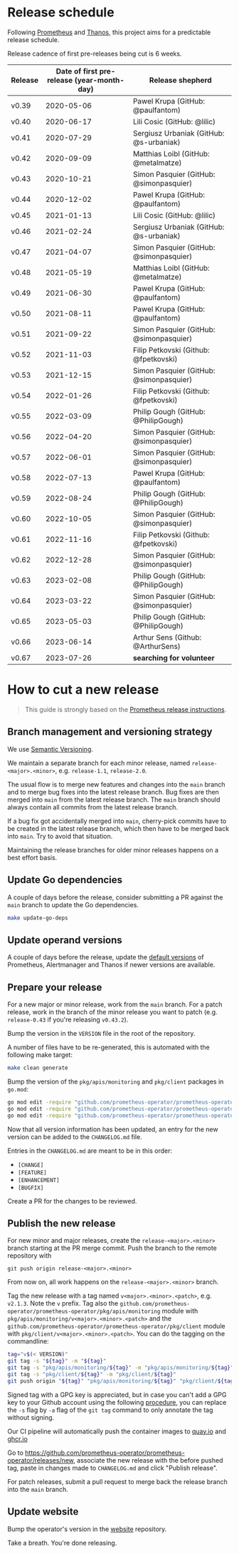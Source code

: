# Release schedule

Following [Prometheus](https://github.com/prometheus/prometheus/blob/main/RELEASE.md) and [Thanos](https://github.com/thanos-io/thanos/blob/main/docs/release-process.md), this project aims for a predictable release schedule.

Release cadence of first pre-releases being cut is 6 weeks.

| Release | Date of first pre-release (year-month-day) | Release shepherd                        |
|---------|--------------------------------------------|-----------------------------------------|
| v0.39   | 2020-05-06                                 | Pawel Krupa (GitHub: @paulfantom)       |
| v0.40   | 2020-06-17                                 | Lili Cosic (GitHub: @lilic)             |
| v0.41   | 2020-07-29                                 | Sergiusz Urbaniak (GitHub: @s-urbaniak) |
| v0.42   | 2020-09-09                                 | Matthias Loibl (GitHub: @metalmatze)    |
| v0.43   | 2020-10-21                                 | Simon Pasquier (GitHub: @simonpasquier) |
| v0.44   | 2020-12-02                                 | Pawel Krupa (GitHub: @paulfantom)       |
| v0.45   | 2021-01-13                                 | Lili Cosic (GitHub: @lilic)             |
| v0.46   | 2021-02-24                                 | Sergiusz Urbaniak (GitHub: @s-urbaniak) |
| v0.47   | 2021-04-07                                 | Simon Pasquier (GitHub: @simonpasquier) |
| v0.48   | 2021-05-19                                 | Matthias Loibl (GitHub: @metalmatze)    |
| v0.49   | 2021-06-30                                 | Pawel Krupa (GitHub: @paulfantom)       |
| v0.50   | 2021-08-11                                 | Pawel Krupa (GitHub: @paulfantom)       |
| v0.51   | 2021-09-22                                 | Simon Pasquier (GitHub: @simonpasquier) |
| v0.52   | 2021-11-03                                 | Filip Petkovski (Github: @fpetkovski)   |
| v0.53   | 2021-12-15                                 | Simon Pasquier (GitHub: @simonpasquier) |
| v0.54   | 2022-01-26                                 | Filip Petkovski (Github: @fpetkovski)   |
| v0.55   | 2022-03-09                                 | Philip Gough (GitHub: @PhilipGough)     |
| v0.56   | 2022-04-20                                 | Simon Pasquier (GitHub: @simonpasquier) |
| v0.57   | 2022-06-01                                 | Simon Pasquier (GitHub: @simonpasquier) |
| v0.58   | 2022-07-13                                 | Pawel Krupa (GitHub: @paulfantom)       |
| v0.59   | 2022-08-24                                 | Philip Gough (GitHub: @PhilipGough)     |
| v0.60   | 2022-10-05                                 | Simon Pasquier (GitHub: @simonpasquier) |
| v0.61   | 2022-11-16                                 | Filip Petkovski (Github: @fpetkovski)   |
| v0.62   | 2022-12-28                                 | Simon Pasquier (GitHub: @simonpasquier) |
| v0.63   | 2023-02-08                                 | Philip Gough (GitHub: @PhilipGough)     |
| v0.64   | 2023-03-22                                 | Simon Pasquier (GitHub: @simonpasquier) |
| v0.65   | 2023-05-03                                 | Philip Gough (GitHub: @PhilipGough)     |
| v0.66   | 2023-06-14                                 | Arthur Sens (Github: @ArthurSens)       |
| v0.67   | 2023-07-26                                 | **searching for volunteer**             |

# How to cut a new release

> This guide is strongly based on the [Prometheus release instructions](https://github.com/prometheus/prometheus/blob/main/RELEASE.md).

## Branch management and versioning strategy

We use [Semantic Versioning](http://semver.org/).

We maintain a separate branch for each minor release, named `release-<major>.<minor>`, e.g. `release-1.1`, `release-2.0`.

The usual flow is to merge new features and changes into the `main` branch and to merge bug fixes into the latest release branch. Bug fixes are then merged into `main` from the latest release branch. The `main` branch should always contain all commits from the latest release branch.

If a bug fix got accidentally merged into `main`, cherry-pick commits have to be created in the latest release branch, which then have to be merged back into `main`. Try to avoid that situation.

Maintaining the release branches for older minor releases happens on a best effort basis.

## Update Go dependencies

A couple of days before the release, consider submitting a PR against the `main` branch to update the Go dependencies.

```bash
make update-go-deps
```

## Update operand versions

A couple of days before the release, update the [default versions](https://github.com/prometheus-operator/prometheus-operator/blob/f6ce472ecd6064fb6769e306b55b149dfb6af903/pkg/operator/defaults.go#L20-L31) of Prometheus, Alertmanager and Thanos if newer versions are available.

## Prepare your release

For a new major or minor release, work from the `main` branch. For a patch release, work in the branch of the minor release you want to patch (e.g. `release-0.43` if you're releasing `v0.43.2`).

Bump the version in the `VERSION` file in the root of the repository.

A number of files have to be re-generated, this is automated with the following make target:

```bash
make clean generate
```

Bump the version of the `pkg/apis/monitoring` and `pkg/client` packages in `go.mod`:

```bash
go mod edit -require "github.com/prometheus-operator/prometheus-operator/pkg/apis/monitoring@v$(< VERSION)" pkg/client/go.mod
go mod edit -require "github.com/prometheus-operator/prometheus-operator/pkg/apis/monitoring@v$(< VERSION)"
go mod edit -require "github.com/prometheus-operator/prometheus-operator/pkg/client@v$(< VERSION)"
```

Now that all version information has been updated, an entry for the new version can be added to the `CHANGELOG.md` file.

Entries in the `CHANGELOG.md` are meant to be in this order:

* `[CHANGE]`
* `[FEATURE]`
* `[ENHANCEMENT]`
* `[BUGFIX]`

Create a PR for the changes to be reviewed.

## Publish the new release

For new minor and major releases, create the `release-<major>.<minor>` branch starting at the PR merge commit.
Push the branch to the remote repository with

```
git push origin release-<major>.<minor>
```

From now on, all work happens on the `release-<major>.<minor>` branch.

Tag the new release with a tag named `v<major>.<minor>.<patch>`, e.g. `v2.1.3`. Note the `v` prefix. Tag also the `github.com/prometheus-operator/prometheus-operator/pkg/apis/monitoring` module with `pkg/apis/monitoring/v<major>.<minor>.<patch>` and the `github.com/prometheus-operator/prometheus-operator/pkg/client` module with `pkg/client/v<major>.<minor>.<patch>`. You can do the tagging on the commandline:

```bash
tag="v$(< VERSION)"
git tag -s "${tag}" -m "${tag}"
git tag -s "pkg/apis/monitoring/${tag}" -m "pkg/apis/monitoring/${tag}"
git tag -s "pkg/client/${tag}" -m "pkg/client/${tag}"
git push origin "${tag}" "pkg/apis/monitoring/${tag}" "pkg/client/${tag}"
```

Signed tag with a GPG key is appreciated, but in case you can't add a GPG key to your Github account using the following [procedure](https://docs.github.com/articles/generating-a-gpg-key), you can replace the `-s` flag by `-a` flag of the `git tag` command to only annotate the tag without signing.

Our CI pipeline will automatically push the container images to [quay.io](https://quay.io/organization/prometheus-operator) and [ghcr.io](https://github.com/prometheus-operator/prometheus-operator/pkgs/container/prometheus-operator)

Go to https://github.com/prometheus-operator/prometheus-operator/releases/new, associate the new release with the before pushed tag, paste in changes made to `CHANGELOG.md` and click "Publish release".

For patch releases, submit a pull request to merge back the release branch into the `main` branch.

## Update website

Bump the operator's version in the [website](https://github.com/prometheus-operator/website/blob/main/data/prometheusOperator.json) repository.

Take a breath. You're done releasing.
